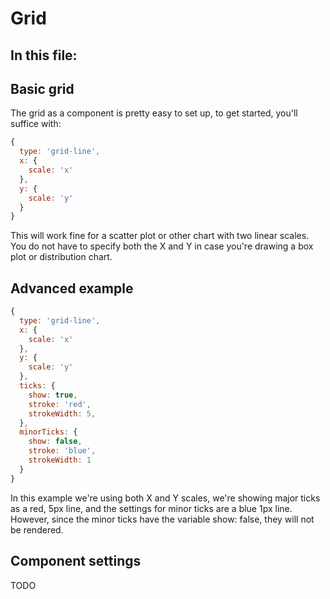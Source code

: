 # Grid

## In this file:



## Basic grid
The grid as a component is pretty easy to set up, to get started, you'll suffice with:

```js
{
  type: 'grid-line',
  x: {
    scale: 'x'
  },
  y: {
    scale: 'y'
  }
}
```

This will work fine for a scatter plot or other chart with two linear scales.
You do not have to specify both the X and Y in case you're drawing a box plot or distribution chart.

## Advanced example
```js
{
  type: 'grid-line',
  x: {
    scale: 'x'
  },
  y: {
    scale: 'y'
  },
  ticks: {
    show: true,
    stroke: 'red',
    strokeWidth: 5,
  },
  minorTicks: {
    show: false,
    stroke: 'blue',
    strokeWidth: 1
  }
}
```

In this example we're using both X and Y scales, we're showing major ticks as a red, 5px line, and the settings for minor ticks are a blue 1px line.
However, since the minor ticks have the variable show: false, they will not be rendered.

## Component settings

TODO
